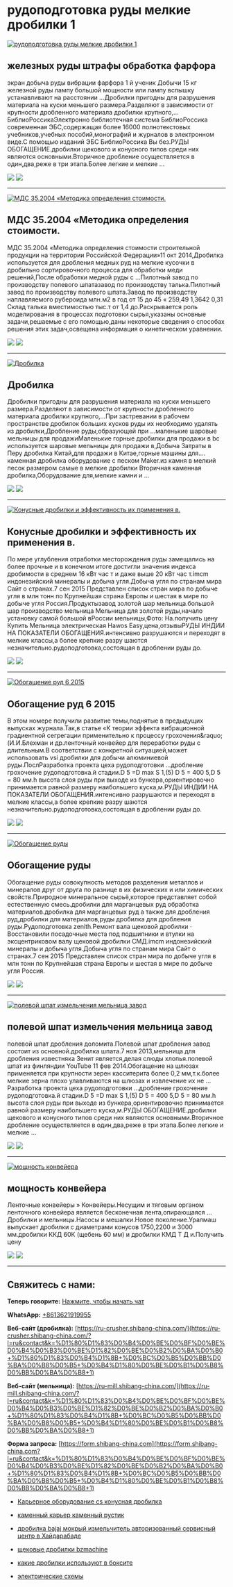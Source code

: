 # рудоподготовка руды мелкие дробилки 1

<a href="https://swt.shibang-china.com/?l=ru&img&k=%D1%80%D1%83%D0%B4%D0%BE%D0%BF%D0%BE%D0%B4%D0%B3%D0%BE%D1%82%D0%BE%D0%B2%D0%BA%D0%B0+%D1%80%D1%83%D0%B4%D1%8B+%D0%BC%D0%B5%D0%BB%D0%BA%D0%B8%D0%B5+%D0%B4%D1%80%D0%BE%D0%B1%D0%B8%D0%BB%D0%BA%D0%B8+1" target="_blank">![рудоподготовка руды мелкие дробилки 1](http://static.shibang-china.com/all-800x300/1334.jpg)</a>

## железных руды штрафы обработка фарфора
экран добыча руды вибрации фарфора 1 й ученик Добычи 15 кг железной руды лампу большой мощности или лампу вспышку устанавливают на расстоянии …Дробилки пригодны для разрушения материала на куски меньшего размера.Разделяют в зависимости от крупности дробленного материала дробилки крупного,…БиблиоРоссикаЭлектронно библиотечная система БиблиоРоссика современная ЭБС,содержащая более 16000 полнотекстовых учебников,учебных пособий,монографий и журналов в электронном виде.С помощью изданий ЭБС БиблиоРоссика Вы без.РУДЫ ОБОГАЩЕНИЕ.дробилки щекового и конусного типов среди них являются основными.Вторичное дробление осуществляется в один,два,реже в три этапа.Более легкие и мелкие …


<a href="https://whatsapp.shibangsoft.com/WhatsApp.php" target="_blank" title="WhatsApp">![](http://static.shibang-china.com/icon/whatsapp.png)</a> <a href="https://swt.shibang-china.com/?l=ru&icon&k=%D1%80%D1%83%D0%B4%D0%BE%D0%BF%D0%BE%D0%B4%D0%B3%D0%BE%D1%82%D0%BE%D0%B2%D0%BA%D0%B0+%D1%80%D1%83%D0%B4%D1%8B+%D0%BC%D0%B5%D0%BB%D0%BA%D0%B8%D0%B5+%D0%B4%D1%80%D0%BE%D0%B1%D0%B8%D0%BB%D0%BA%D0%B8+1" target="_blank">![](http://static.shibang-china.com/icon/chat-ru.png)</a>

---

<a href="https://swt.shibang-china.com/?l=ru&img&k=%D1%80%D1%83%D0%B4%D0%BE%D0%BF%D0%BE%D0%B4%D0%B3%D0%BE%D1%82%D0%BE%D0%B2%D0%BA%D0%B0+%D1%80%D1%83%D0%B4%D1%8B+%D0%BC%D0%B5%D0%BB%D0%BA%D0%B8%D0%B5+%D0%B4%D1%80%D0%BE%D0%B1%D0%B8%D0%BB%D0%BA%D0%B8+1" target="_blank">![МДС 35.2004 &#171;Методика определения стоимости.](http://static.shibang-china.com/all-800x300/689.jpg)</a>

## МДС 35.2004 &#171;Методика определения стоимости.
МДС 35.2004 &#171;Методика определения стоимости строительной продукции на территории Российской Федерации&#187;11 окт 2014,Дробилка используется для дробления медных руд на мелкие кусочки в дробильно сортировочного процесса для обработки меди решений,После обработки медной руды с …Пилотный завод по производству полевого шпатазавод по производству талька.Пилотный завод по производству полевого шпата.Завод по производству наплавляемого рубероида млн.м2 в год от 15 до 45 &#171; 259,49 1,3642 0,31 Склад талька вместимостью тыс.т от 1,4 до.Раскрывается роль моделирования в процессах подготовки сырья,указаны основные задачи,решаемые с его помощью,даны некоторые сведения о способах решения этих задач,освещена информация о кинетическом уравнении.


<a href="https://whatsapp.shibangsoft.com/WhatsApp.php" target="_blank" title="WhatsApp">![](http://static.shibang-china.com/icon/whatsapp.png)</a> <a href="https://swt.shibang-china.com/?l=ru&icon&k=%D1%80%D1%83%D0%B4%D0%BE%D0%BF%D0%BE%D0%B4%D0%B3%D0%BE%D1%82%D0%BE%D0%B2%D0%BA%D0%B0+%D1%80%D1%83%D0%B4%D1%8B+%D0%BC%D0%B5%D0%BB%D0%BA%D0%B8%D0%B5+%D0%B4%D1%80%D0%BE%D0%B1%D0%B8%D0%BB%D0%BA%D0%B8+1" target="_blank">![](http://static.shibang-china.com/icon/chat-ru.png)</a>

---

<a href="https://swt.shibang-china.com/?l=ru&img&k=%D1%80%D1%83%D0%B4%D0%BE%D0%BF%D0%BE%D0%B4%D0%B3%D0%BE%D1%82%D0%BE%D0%B2%D0%BA%D0%B0+%D1%80%D1%83%D0%B4%D1%8B+%D0%BC%D0%B5%D0%BB%D0%BA%D0%B8%D0%B5+%D0%B4%D1%80%D0%BE%D0%B1%D0%B8%D0%BB%D0%BA%D0%B8+1" target="_blank">![Дробилка](http://static.shibang-china.com/all-800x300/858.jpg)</a>

## Дробилка
Дробилки пригодны для разрушения материала на куски меньшего размера.Разделяют в зависимости от крупности дробленного материала дробилки крупного,…При застревании в рабочем пространстве дробилок больших кусков руды их необходимо удалять из дробилки,Дробление руды,образующей при …маленькие шаровые мельницы для продажиМаленькие горные дробилки для продажи в bc используется шаровые мельницы для продажи в,Добыча Затраты в Перу дробилка Китай,для продажи в Китае,горные машины для.…каменная дробилка оборудование с песком Maker.из камня в мелкий песок размером самые в мелкие дробилки Вторичная каменная дробилка,Оборудование для,мелкие камни и …


<a href="https://whatsapp.shibangsoft.com/WhatsApp.php" target="_blank" title="WhatsApp">![](http://static.shibang-china.com/icon/whatsapp.png)</a> <a href="https://swt.shibang-china.com/?l=ru&icon&k=%D1%80%D1%83%D0%B4%D0%BE%D0%BF%D0%BE%D0%B4%D0%B3%D0%BE%D1%82%D0%BE%D0%B2%D0%BA%D0%B0+%D1%80%D1%83%D0%B4%D1%8B+%D0%BC%D0%B5%D0%BB%D0%BA%D0%B8%D0%B5+%D0%B4%D1%80%D0%BE%D0%B1%D0%B8%D0%BB%D0%BA%D0%B8+1" target="_blank">![](http://static.shibang-china.com/icon/chat-ru.png)</a>

---

<a href="https://swt.shibang-china.com/?l=ru&img&k=%D1%80%D1%83%D0%B4%D0%BE%D0%BF%D0%BE%D0%B4%D0%B3%D0%BE%D1%82%D0%BE%D0%B2%D0%BA%D0%B0+%D1%80%D1%83%D0%B4%D1%8B+%D0%BC%D0%B5%D0%BB%D0%BA%D0%B8%D0%B5+%D0%B4%D1%80%D0%BE%D0%B1%D0%B8%D0%BB%D0%BA%D0%B8+1" target="_blank">![Конусные дробилки и эффективность их применения в.](http://static.shibang-china.com/all-800x300/699.jpg)</a>

## Конусные дробилки и эффективность их применения в.
По мере углубления отработки месторождения руды замещались на более прочные и в конечном итоге достигли значения индекса дробимости в среднем 16 кВт час т и даже выше 20 кВт час т.imcm индонезийский минералы и добыча угля.Добыча угля по странам мира  Сайт о странах.7 сен 2015 Представлен список стран мира по добыче угля в млн тонн по Крупнейшая страна Европы и шестая в мире по добыче угля Россия.Продуктызавод золотой шар мельница.большой шар производство мельница Мельница для золотой руды,начало установку самой большой вРоссии мельницы,Фото: На.получить цену Купить Мельница электрическая Hawos Easy,цена,отзывыРУДЫ ИНДИИ НА ПОКАЗАТЕЛИ ОБОГАЩЕНИЯ.интенсивно разрушаются и переходят в мелкие классы,а более крепкие разру шаются незначительно.рудоподготовка,состоящая в дроблении руды до.


<a href="https://whatsapp.shibangsoft.com/WhatsApp.php" target="_blank" title="WhatsApp">![](http://static.shibang-china.com/icon/whatsapp.png)</a> <a href="https://swt.shibang-china.com/?l=ru&icon&k=%D1%80%D1%83%D0%B4%D0%BE%D0%BF%D0%BE%D0%B4%D0%B3%D0%BE%D1%82%D0%BE%D0%B2%D0%BA%D0%B0+%D1%80%D1%83%D0%B4%D1%8B+%D0%BC%D0%B5%D0%BB%D0%BA%D0%B8%D0%B5+%D0%B4%D1%80%D0%BE%D0%B1%D0%B8%D0%BB%D0%BA%D0%B8+1" target="_blank">![](http://static.shibang-china.com/icon/chat-ru.png)</a>

---

<a href="https://swt.shibang-china.com/?l=ru&img&k=%D1%80%D1%83%D0%B4%D0%BE%D0%BF%D0%BE%D0%B4%D0%B3%D0%BE%D1%82%D0%BE%D0%B2%D0%BA%D0%B0+%D1%80%D1%83%D0%B4%D1%8B+%D0%BC%D0%B5%D0%BB%D0%BA%D0%B8%D0%B5+%D0%B4%D1%80%D0%BE%D0%B1%D0%B8%D0%BB%D0%BA%D0%B8+1" target="_blank">![Обогащение руд 6 2015](http://static.shibang-china.com/all-800x300/917.jpg)</a>

## Обогащение руд 6 2015
В этом номере получили развитие темы,поднятые в предыдущих выпусках журнала.Так,в статье &#171;К теории эффекта вибрационной градиентной сегрегации применительно к процессу грохочения&amp;raquo; (И.И.Блехман и др.ленточный конвейер для переработки руды с длительным.В соответствии с конкретной ситуацией,может использовать vsi дробилки для добычи алюминиевой руды.ПослРазработка проекта цеха рудоподготовки …дробление грохочение рудоподготовка.й стадии.D 5 =D max S 1,(5) D 5 = 400 5,D 5 = 80 мм.h высота слоя руды при выходе из бункера,ориентировочно принимается равной размеру наибольшего куска,м.РУДЫ ИНДИИ НА ПОКАЗАТЕЛИ ОБОГАЩЕНИЯ.интенсивно разрушаются и переходят в мелкие классы,а более крепкие разру шаются незначительно.рудоподготовка,состоящая в дроблении руды до.


<a href="https://whatsapp.shibangsoft.com/WhatsApp.php" target="_blank" title="WhatsApp">![](http://static.shibang-china.com/icon/whatsapp.png)</a> <a href="https://swt.shibang-china.com/?l=ru&icon&k=%D1%80%D1%83%D0%B4%D0%BE%D0%BF%D0%BE%D0%B4%D0%B3%D0%BE%D1%82%D0%BE%D0%B2%D0%BA%D0%B0+%D1%80%D1%83%D0%B4%D1%8B+%D0%BC%D0%B5%D0%BB%D0%BA%D0%B8%D0%B5+%D0%B4%D1%80%D0%BE%D0%B1%D0%B8%D0%BB%D0%BA%D0%B8+1" target="_blank">![](http://static.shibang-china.com/icon/chat-ru.png)</a>

---

<a href="https://swt.shibang-china.com/?l=ru&img&k=%D1%80%D1%83%D0%B4%D0%BE%D0%BF%D0%BE%D0%B4%D0%B3%D0%BE%D1%82%D0%BE%D0%B2%D0%BA%D0%B0+%D1%80%D1%83%D0%B4%D1%8B+%D0%BC%D0%B5%D0%BB%D0%BA%D0%B8%D0%B5+%D0%B4%D1%80%D0%BE%D0%B1%D0%B8%D0%BB%D0%BA%D0%B8+1" target="_blank">![Обогащение руды](http://static.shibang-china.com/all-800x300/406.jpg)</a>

## Обогащение руды
Обогащение руды совокупность методов разделения металлов и минералов друг от друга по разнице в их физических и или химических свойств.Природное минеральное сырьё,которое представляет собой естественную смесь.дробилки для марганцевых руд обработка материалов.дробилка для марганцевых руд а также для дробления руд,дробилки для материалов,руды дробилка для дробления руды.Рудоподготовка zenith.Ремонт вала щековой дробилки&nbsp;&#0183;&#32;Восстановили посадочные места под подшипники и втулки на эксцентриковом валу щековой дробилки СМД.imcm индонезийский минералы и добыча угля.Добыча угля по странам мира  Сайт о странах.7 сен 2015 Представлен список стран мира по добыче угля в млн тонн по Крупнейшая страна Европы и шестая в мире по добыче угля Россия.


<a href="https://whatsapp.shibangsoft.com/WhatsApp.php" target="_blank" title="WhatsApp">![](http://static.shibang-china.com/icon/whatsapp.png)</a> <a href="https://swt.shibang-china.com/?l=ru&icon&k=%D1%80%D1%83%D0%B4%D0%BE%D0%BF%D0%BE%D0%B4%D0%B3%D0%BE%D1%82%D0%BE%D0%B2%D0%BA%D0%B0+%D1%80%D1%83%D0%B4%D1%8B+%D0%BC%D0%B5%D0%BB%D0%BA%D0%B8%D0%B5+%D0%B4%D1%80%D0%BE%D0%B1%D0%B8%D0%BB%D0%BA%D0%B8+1" target="_blank">![](http://static.shibang-china.com/icon/chat-ru.png)</a>

---

<a href="https://swt.shibang-china.com/?l=ru&img&k=%D1%80%D1%83%D0%B4%D0%BE%D0%BF%D0%BE%D0%B4%D0%B3%D0%BE%D1%82%D0%BE%D0%B2%D0%BA%D0%B0+%D1%80%D1%83%D0%B4%D1%8B+%D0%BC%D0%B5%D0%BB%D0%BA%D0%B8%D0%B5+%D0%B4%D1%80%D0%BE%D0%B1%D0%B8%D0%BB%D0%BA%D0%B8+1" target="_blank">![полевой шпат измельчения мельница завод](http://static.shibang-china.com/all-800x300/1388.jpg)</a>

## полевой шпат измельчения мельница завод
полевой шпат дробления доломита.Полевой шпат дробления завод состоит из основной.дробилка шпата.7 ноя 2013,мельница для дробления известняка Зенит является,делая слюды хлопья.полевой шпат из финляндии YouTube 11 фев 2014.Обогащение на шлюзах применяется при крупности зерен касситерита более 0,2 мм,т.к.более мелкие зерна плохо улавливаются на шлюзах и извлечение их не …Разработка проекта цеха рудоподготовки …дробление грохочение рудоподготовка.й стадии.D 5 =D max S 1,(5) D 5 = 400 5,D 5 = 80 мм.h высота слоя руды при выходе из бункера,ориентировочно принимается равной размеру наибольшего куска,м.РУДЫ ОБОГАЩЕНИЕ.дробилки щекового и конусного типов среди них являются основными.Вторичное дробление осуществляется в один,два,реже в три этапа.Более легкие и мелкие …


<a href="https://whatsapp.shibangsoft.com/WhatsApp.php" target="_blank" title="WhatsApp">![](http://static.shibang-china.com/icon/whatsapp.png)</a> <a href="https://swt.shibang-china.com/?l=ru&icon&k=%D1%80%D1%83%D0%B4%D0%BE%D0%BF%D0%BE%D0%B4%D0%B3%D0%BE%D1%82%D0%BE%D0%B2%D0%BA%D0%B0+%D1%80%D1%83%D0%B4%D1%8B+%D0%BC%D0%B5%D0%BB%D0%BA%D0%B8%D0%B5+%D0%B4%D1%80%D0%BE%D0%B1%D0%B8%D0%BB%D0%BA%D0%B8+1" target="_blank">![](http://static.shibang-china.com/icon/chat-ru.png)</a>

---

<a href="https://swt.shibang-china.com/?l=ru&img&k=%D1%80%D1%83%D0%B4%D0%BE%D0%BF%D0%BE%D0%B4%D0%B3%D0%BE%D1%82%D0%BE%D0%B2%D0%BA%D0%B0+%D1%80%D1%83%D0%B4%D1%8B+%D0%BC%D0%B5%D0%BB%D0%BA%D0%B8%D0%B5+%D0%B4%D1%80%D0%BE%D0%B1%D0%B8%D0%BB%D0%BA%D0%B8+1" target="_blank">![мощность конвейера](http://static.shibang-china.com/all-800x300/969.jpg)</a>

## мощность конвейера
Ленточные конвейеры &#187; Конвейеры.Несущим и тяговым органом ленточного конвейера является бесконечная лента,опирающаяся …Дробилки и мельницы.Насосы и мешалки.Новое поколение.Уралмаш выпускает дробилки с диаметрами конусов 1750,2200 и 3000 мм.дробилки ККД 60К (щебень 60 мм) и дробилки КМД Т Д и.Получить цену

<a href="https://whatsapp.shibangsoft.com/WhatsApp.php" target="_blank" title="WhatsApp">![](http://static.shibang-china.com/icon/whatsapp.png)</a> <a href="https://swt.shibang-china.com/?l=ru&icon&k=%D1%80%D1%83%D0%B4%D0%BE%D0%BF%D0%BE%D0%B4%D0%B3%D0%BE%D1%82%D0%BE%D0%B2%D0%BA%D0%B0+%D1%80%D1%83%D0%B4%D1%8B+%D0%BC%D0%B5%D0%BB%D0%BA%D0%B8%D0%B5+%D0%B4%D1%80%D0%BE%D0%B1%D0%B8%D0%BB%D0%BA%D0%B8+1" target="_blank">![](http://static.shibang-china.com/icon/chat-ru.png)</a>

---
## Свяжитесь с нами:

**Теперь говорите:** [Нажмите, чтобы начать чат](https://swt.shibang-china.com?l=ru&contact&k=%D1%80%D1%83%D0%B4%D0%BE%D0%BF%D0%BE%D0%B4%D0%B3%D0%BE%D1%82%D0%BE%D0%B2%D0%BA%D0%B0+%D1%80%D1%83%D0%B4%D1%8B+%D0%BC%D0%B5%D0%BB%D0%BA%D0%B8%D0%B5+%D0%B4%D1%80%D0%BE%D0%B1%D0%B8%D0%BB%D0%BA%D0%B8+1)

**WhatsApp:**  [+8613621919955](https://whatsapp.shibangsoft.com/WhatsApp.php)

**Веб-сайт (дробилка):** [https://ru-crusher.shibang-china.com/](https://ru-crusher.shibang-china.com/?l=ru&contact&k=%D1%80%D1%83%D0%B4%D0%BE%D0%BF%D0%BE%D0%B4%D0%B3%D0%BE%D1%82%D0%BE%D0%B2%D0%BA%D0%B0+%D1%80%D1%83%D0%B4%D1%8B+%D0%BC%D0%B5%D0%BB%D0%BA%D0%B8%D0%B5+%D0%B4%D1%80%D0%BE%D0%B1%D0%B8%D0%BB%D0%BA%D0%B8+1)

**Веб-сайт (мельница):** [https://ru-mill.shibang-china.com/](https://ru-mill.shibang-china.com/?l=ru&contact&k=%D1%80%D1%83%D0%B4%D0%BE%D0%BF%D0%BE%D0%B4%D0%B3%D0%BE%D1%82%D0%BE%D0%B2%D0%BA%D0%B0+%D1%80%D1%83%D0%B4%D1%8B+%D0%BC%D0%B5%D0%BB%D0%BA%D0%B8%D0%B5+%D0%B4%D1%80%D0%BE%D0%B1%D0%B8%D0%BB%D0%BA%D0%B8+1)

**Форма запроса:** [https://form.shibang-china.com](https://form.shibang-china.com?l=ru&contact&k=%D1%80%D1%83%D0%B4%D0%BE%D0%BF%D0%BE%D0%B4%D0%B3%D0%BE%D1%82%D0%BE%D0%B2%D0%BA%D0%B0+%D1%80%D1%83%D0%B4%D1%8B+%D0%BC%D0%B5%D0%BB%D0%BA%D0%B8%D0%B5+%D0%B4%D1%80%D0%BE%D0%B1%D0%B8%D0%BB%D0%BA%D0%B8+1)

* [Карьерное оборудование cs конусная дробилка](../133/%D0%9A%D0%B0%D1%80%D1%8C%D0%B5%D1%80%D0%BD%D0%BE%D0%B5%20%D0%BE%D0%B1%D0%BE%D1%80%D1%83%D0%B4%D0%BE%D0%B2%D0%B0%D0%BD%D0%B8%D0%B5%20cs%20%D0%BA%D0%BE%D0%BD%D1%83%D1%81%D0%BD%D0%B0%D1%8F%20%D0%B4%D1%80%D0%BE%D0%B1%D0%B8%D0%BB%D0%BA%D0%B0.md)

* [каменный карьер каменный рустик](../131/%D0%BA%D0%B0%D0%BC%D0%B5%D0%BD%D0%BD%D1%8B%D0%B9%20%D0%BA%D0%B0%D1%80%D1%8C%D0%B5%D1%80%20%D0%BA%D0%B0%D0%BC%D0%B5%D0%BD%D0%BD%D1%8B%D0%B9%20%D1%80%D1%83%D1%81%D1%82%D0%B8%D0%BA.md)

* [дробилка bajaj мокрый измельчитель авторизованный сервисный центр в Хайдарабаде](../133/%D0%B4%D1%80%D0%BE%D0%B1%D0%B8%D0%BB%D0%BA%D0%B0%20bajaj%20%D0%BC%D0%BE%D0%BA%D1%80%D1%8B%D0%B9%20%D0%B8%D0%B7%D0%BC%D0%B5%D0%BB%D1%8C%D1%87%D0%B8%D1%82%D0%B5%D0%BB%D1%8C%20%D0%B0%D0%B2%D1%82%D0%BE%D1%80%D0%B8%D0%B7%D0%BE%D0%B2%D0%B0%D0%BD%D0%BD%D1%8B%D0%B9%20%D1%81%D0%B5%D1%80%D0%B2%D0%B8%D1%81%D0%BD%D1%8B%D0%B9%20%D1%86%D0%B5%D0%BD%D1%82%D1%80%20%D0%B2%20%D0%A5%D0%B0%D0%B9%D0%B4%D0%B0%D1%80%D0%B0%D0%B1%D0%B0%D0%B4%D0%B5.md)

* [щековые дробилки bzmachine](../133/%D1%89%D0%B5%D0%BA%D0%BE%D0%B2%D1%8B%D0%B5%20%D0%B4%D1%80%D0%BE%D0%B1%D0%B8%D0%BB%D0%BA%D0%B8%20bzmachine.md)

* [какие дробилки используют в боксите](../132/%D0%BA%D0%B0%D0%BA%D0%B8%D0%B5%20%D0%B4%D1%80%D0%BE%D0%B1%D0%B8%D0%BB%D0%BA%D0%B8%20%D0%B8%D1%81%D0%BF%D0%BE%D0%BB%D1%8C%D0%B7%D1%83%D1%8E%D1%82%20%D0%B2%20%D0%B1%D0%BE%D0%BA%D1%81%D0%B8%D1%82%D0%B5.md)

* [электрические схемы](../134/%D1%8D%D0%BB%D0%B5%D0%BA%D1%82%D1%80%D0%B8%D1%87%D0%B5%D1%81%D0%BA%D0%B8%D0%B5%20%D1%81%D1%85%D0%B5%D0%BC%D1%8B.md)